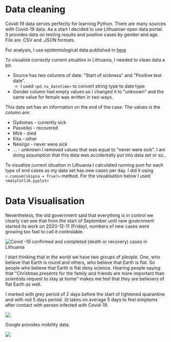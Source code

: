 # Data cleaning

Covid-19 data serves perfectly for learning Python. There are many sources with Covid-19 data. As a start I decided to use Lithuanian open data portal. It provides data on testing results and positive cases by gender and age. File are .CSV and .JSON formats.

For analysis, I use epidemiological data published in [here](https://data.gov.lt/dataset/covid-19-epidemiologiniai-duomenys)

To visualize correctly current situation in Lithuania, I needed to clean data a bit.
  * Source has two columns of date: "Start of sickness" and "Positive test date". 
    * I used `<pd.to_datetime>` to convert string type to date type 
  * Gender column had empty values so I changed it to "unknown" and the same value for female was written in two ways.

This data set has an information on the end of the case. The values is the column are:
   * Gydomas - currently sick
   * Pasveiko - recovered   
   * Mirė - died         
   * Kita - other         
   * Nesirgo - never were sick
   * ...     - unknown
I removed values that was equal to "never were sick". I am doing assumption that this data was accidentally put into data set or so..    

To visualize current situation in Lithuania I calculated running sum for each type of end cases as my data set has new cases per day. I did it using `<.cumsum(skipna = True)>` method. For the visualisation below I used `<matplotlib.pyplot>`

# Data Visualisation

Nevertheless, the old government said that everything is in control we clearly can see that from the start of September until new government started its work on 2020-12-11 (Friday), numbers of new cases were growing too fast to call it controlable.

![Covid -19 confirmed and completed (death or recovery) cases in Lithuania](https://github.com/WindyCatHub/Journey-to-Data-Science/blob/main/image/download%20(1).png?raw=true)

I start thinking that in the world we have two groups of pleople. One, who believe that Earth is round and others, who believe that Earth is flat. So people who believe that Earth is flat deny science. Hearing people saying that "Christmas presents for the family and friends are more important than scientists request to stay at home" makes me feel that they are believers of flat Earth as well.

I marked with grey period of 2 days before the start of tightened quarantine and with red 5 days period. (it takes on average 5 days to feel simptoms after contact with person infected with Covid-19. 

![](https://github.com/WindyCatHub/Journey-to-Data-Science/blob/main/image/download.png?raw=true)

Google provides mobility data.

![](https://github.com/WindyCatHub/Journey-to-Data-Science/blob/main/image/download%20(2).png?raw=true)
